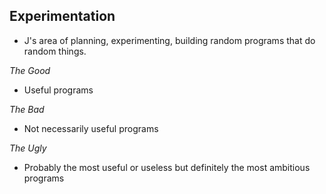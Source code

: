 ## Experimentation 
- J's area of planning, experimenting, building random programs that do random things.

*The Good*
- Useful programs

*The Bad*
- Not necessarily useful programs

*The Ugly*
- Probably the most useful or useless but definitely the most ambitious programs
